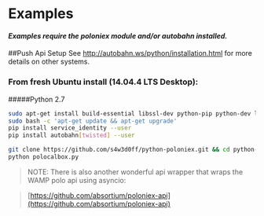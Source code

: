 # Examples

#### _Examples require the poloniex module and/or autobahn installed._

##Push Api Setup 
See http://autobahn.ws/python/installation.html for more details on other systems.
### From fresh Ubuntu install (14.04.4 LTS Desktop):
#####Python 2.7
```bash
sudo apt-get install build-essential libssl-dev python-pip python-dev libffi-dev git
sudo bash -c 'apt-get update && apt-get upgrade'
pip install service_identity --user
pip install autobahn[twisted] --user
```
```bash
git clone https://github.com/s4w3d0ff/python-poloniex.git && cd python-poloniex/examples
python polocalbox.py
```
>NOTE: There is also another wonderful api wrapper that wraps the WAMP polo api using asyncio:

>[https://github.com/absortium/poloniex-api](https://github.com/absortium/poloniex-api)
